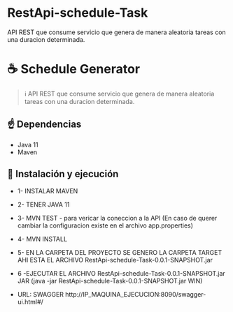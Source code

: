 # RestApi-schedule-Task
API REST que consume servicio que genera de manera aleatoria tareas con una duracion determinada.


# ☕️ Schedule Generator 

> ℹ️ API REST que consume servicio que genera de manera aleatoria tareas con una duracion determinada.

## ☝️ Dependencias

* Java 11
* Maven


## 🚀 Instalación y ejecución

* 1- INSTALAR MAVEN
* 2- TENER JAVA 11
* 3- MVN TEST - para vericar la coneccion a la API (En caso de querer cambiar la configuracion existe en el archivo app.properties)
* 4- MVN INSTALL
* 5- EN LA CARPETA DEL PROYECTO SE GENERO LA CARPETA TARGET AHI ESTA EL ARCHIVO RestApi-schedule-Task-0.0.1-SNAPSHOT.jar
* 6 -EJECUTAR EL ARCHIVO RestApi-schedule-Task-0.0.1-SNAPSHOT.jar JAR (java -jar RestApi-schedule-Task-0.0.1-SNAPSHOT.jar WIN)


* URL: SWAGGER http://IP_MAQUINA_EJECUCION:8090/swagger-ui.html#/

